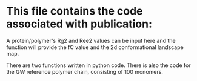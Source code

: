 
# This file contains the code associated with publication:

A protein/polymer's Rg2 and Ree2 values can be input here and the function will provide the fC value and the 2d conformational landscape map.

There are two functions written in python code. There is also the code for the GW reference polymer chain, consisting of 100 monomers.

